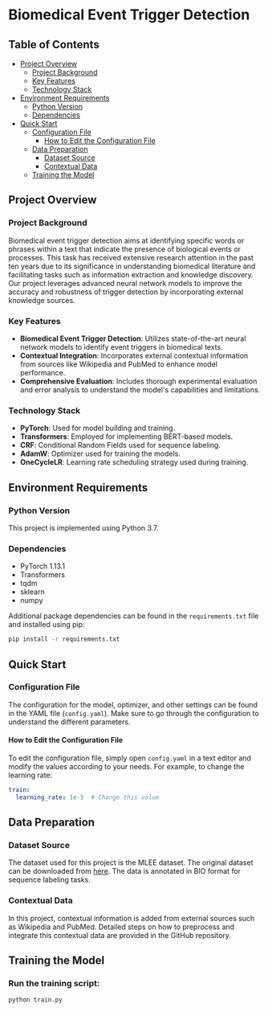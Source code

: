 # Biomedical Event Trigger Detection

## Table of Contents
- [Project Overview](#project-overview)
  - [Project Background](#project-background)
  - [Key Features](#key-features)
  - [Technology Stack](#technology-stack)
- [Environment Requirements](#environment-requirements)
  - [Python Version](#python-version)
  - [Dependencies](#dependencies)
- [Quick Start](#quick-start)
  - [Configuration File](#configuration-file)
    - [How to Edit the Configuration File](#how-to-edit-the-configuration-file)
  - [Data Preparation](#data-preparation)
    - [Dataset Source](#dataset-source)
    - [Contextual Data](#contextual-data)
  - [Training the Model](#training-the-model)

## Project Overview

### Project Background

Biomedical event trigger detection aims at identifying specific words or phrases within a text that indicate the presence of biological events or processes. This task has received extensive research attention in the past ten years due to its significance in understanding biomedical literature and facilitating tasks such as information extraction and knowledge discovery. Our project leverages advanced neural network models to improve the accuracy and robustness of trigger detection by incorporating external knowledge sources.

### Key Features

- **Biomedical Event Trigger Detection**: Utilizes state-of-the-art neural network models to identify event triggers in biomedical texts.
- **Contextual Integration**: Incorporates external contextual information from sources like Wikipedia and PubMed to enhance model performance.
- **Comprehensive Evaluation**: Includes thorough experimental evaluation and error analysis to understand the model's capabilities and limitations.

### Technology Stack

- **PyTorch**: Used for model building and training.
- **Transformers**: Employed for implementing BERT-based models.
- **CRF**: Conditional Random Fields used for sequence labeling.
- **AdamW**: Optimizer used for training the models.
- **OneCycleLR**: Learning rate scheduling strategy used during training.

## Environment Requirements

### Python Version

This project is implemented using Python 3.7.

### Dependencies

- PyTorch 1.13.1
- Transformers
- tqdm
- sklearn
- numpy

Additional package dependencies can be found in the `requirements.txt` file and installed using pip:

```bash
pip install -r requirements.txt
```

## Quick Start

### Configuration File

The configuration for the model, optimizer, and other settings can be found in the YAML file (`config.yaml`). Make sure to go through the configuration to understand the different parameters.

#### How to Edit the Configuration File

To edit the configuration file, simply open `config.yaml` in a text editor and modify the values according to your needs. For example, to change the learning rate:

```yaml
train:
  learning_rate: 1e-5  # Change this value
```
## Data Preparation
### Dataset Source
The dataset used for this project is the MLEE dataset. The original dataset can be downloaded from [here](http://www.nactem.ac.uk/MLEE/#availability). The data is annotated in BIO format for sequence labeling tasks.

### Contextual Data
In this project, contextual information is added from external sources such as Wikipedia and PubMed. Detailed steps on how to preprocess and integrate this contextual data are provided in the GitHub repository.

## Training the Model
### Run the training script:

```bash
python train.py
```
